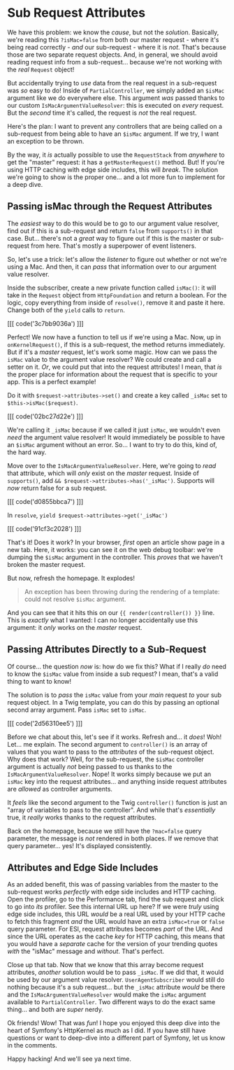 # Sub Request Attributes

We have this problem: we know the *cause*, but not the *solution*. Basically,
we're reading this `?isMac=false` from both our master request - where it's
being read correctly - *and* our sub-request - where it is *not*. That's because
those are two separate request objects. And, in general, we should avoid reading
request info from a sub-request... because we're not working with the *real*
`Request` object!

But accidentally trying to *use* data from the real request in a sub-request was
*so* easy to do! Inside of `PartialController`, we simply added an `$isMac` argument
like we do everywhere else. This argument *was* passed thanks to our custom
`IsMacArgumentValueResolver`: this is executed on *every* request. But the
*second* time it's called, the request is *not* the real request.

Here's the plan: I want to prevent any controllers that are being called on a
sub-request from being able to have an `$isMac` argument. If we try, I want
an exception to be thrown.

By the way, it *is* actually possible to use the `RequestStack` from *anywhere*
to get the "master" request: it has a `getMasterRequest()` method. But! If
you're using HTTP caching with edge side includes, this will *break*. The solution
we're going to show is the proper one... and a lot more fun to implement for a
deep dive.

## Passing isMac through the Request Attributes

The *easiest* way to do this would be to go to our argument value resolver, find
out if this is a sub-request and return `false` from `supports()` in that case. But...
there's not a *great* way to figure out if this is the master or sub-request
from here. That's mostly a superpower of event listeners.

So, let's use a trick: let's allow the *listener* to figure out whether or not
we're using a Mac. And then, it can *pass* that information over to our
argument value resolver.

Inside the subscriber, create a new private function called `isMac()`: it will
take in the `Request` object from `HttpFoundation` and return a boolean. For the
logic, copy everything from inside of `resolve()`, remove it and paste it here.
Change both of the `yield` calls to `return`.

[[[ code('3c7bb9036a') ]]]

Perfect! We now have a function to tell us if we're using a Mac. Now, up in
`onKernelRequest()`, if this is a sub-request, the method returns immediately.
But if it's a *master* request, let's work some magic. How can we pass the `isMac`
value to the argument value resolver? We could create and call a setter on it.
*Or*, we could put that into the request attributes! I mean, that *is* the proper
place for information about the request that is specific to your app. This is
a perfect example!

Do it with `$request->attributes->set()` and create a key called `_isMac` set to
`$this->isMac($request)`.

[[[ code('02bc27d22e') ]]]

We're calling it `_isMac` because if we called it just `isMac`, we wouldn't even
*need* the argument value resolver! It would immediately be possible to have an
`$isMac` argument without an error. So... I want to try to do this, kind of, the
hard way.

Move over to the `IsMacArgumentValueResolver`. Here, we're going to *read* that
attribute, which will *only* exist on the *master* request. Inside of `supports()`,
add `&& $request->attributes->has('_isMac')`. Supports will *now* return false
for a sub request. 

[[[ code('d0855bbca7') ]]]

In `resolve`, `yield $request->attributes->get('_isMac')`

[[[ code('91cf3c2028') ]]]

That's it! Does it work? In your browser, *first* open an article show page in a new
tab. Here, it works: you can see it on the web debug toolbar: we're dumping the
`$isMac` argument in the controller. This *proves* that we haven't broken the
master request.

But now, refresh the homepage. It explodes!

> An exception has been throwing during the rendering of a template: could not
> resolve `$isMac` argument.

And you can see that it hits this on our `{{ render(controller()) }}` line. This
is *exactly* what I wanted: I can no longer accidentally use this argument: it
*only* works on the *master* request.

## Passing Attributes Directly to a Sub-Request

Of course... the question *now* is: how do we fix this? What if I really *do* need
to know the `$isMac` value from inside a sub request? I mean, that's a valid thing
to want to know!

The solution is to *pass* the `isMac` value from your *main* request *to* your
sub request object. In a Twig template, you can do this by passing an optional
second array argument. Pass `isMac` set to `isMac`.

[[[ code('2d56310ee5') ]]]

Before we chat about this, let's see if it works. Refresh and... it *does*! Woh!
Let... me explain. The second argument to `controller()` is an array of values that
you want to pass to the *attributes* of the sub-request object. Why does that
work? Well, for the sub-request, the `$isMac` controller argument is actually *not*
being passed to us thanks to the `IsMacArgumentValueResolver`. Nope! It works
simply because we put an `isMac` key into the request attributes... and anything
inside request attributes are *allowed* as controller arguments.

It *feels* like the second argument to the Twig `controller()` function is just an
"array of variables to pass to the controller". And while that's *essentially*
true, it *really* works thanks to the request attributes.

Back on the homepage, because we still have the `?mac=false` query parameter, the
message is *not* rendered in both places. If we remove that query parameter...
yes! It's displayed consistently.

## Attributes and Edge Side Includes

As an added benefit, this was of passing variables from the master to the
sub-request works *perfectly* with edge side includes and HTTP caching. Open
the profiler, go to the Performance tab, find the sub request and click to go
into *its* profiler. See this internal URL up here? If we were *truly* using
edge side includes, this URL *would* be a real URL used by your HTTP cache to
fetch this fragment *and* the URL would have an extra `isMac=true` or `false`
query parameter. For ESI, request attributes becomes *part* of the URL. And
since the URL operates as the cache *key* for HTTP caching, this means that you
would have a *separate* cache for the version of your trending quotes *with*
the "isMac" message and *without*. That's perfect.

Close up that tab. Now that we know that this array become request
attributes, *another* solution would be to pass `_isMac`. If we did that, it
would be used by our argument value resolver. `UserAgentSubscriber` would still do
nothing because it's a sub request... but the `_isMac` attribute *would* be there
and the `IsMacArgumentValueResolver` would make the `isMac` argument available
to `PartialController`. Two different ways to do the exact same thing... and
both are *super* nerdy.

Ok friends! Wow! That was *fun*! I hope you enjoyed this deep dive into the heart
of Symfony's HttpKernel as much as I did. If you have still have questions or
want to deep-dive into a different part of Symfony, let us know in the comments.

Happy hacking! And we'll see ya next time.
